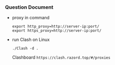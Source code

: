 ### Question Document

- proxy in command
    ```shell
    export http_proxy=http://server-ip:port/
    export https_proxy=http://server-ip:port/
    ```

- run Clash on Linux
    ```shell
    ./Clash -d .
    ```
    Clashboard `https://clash.razord.top/#/proxies`

